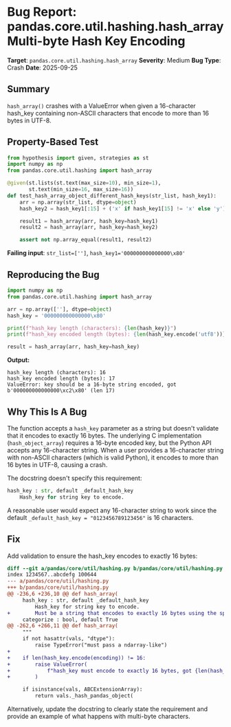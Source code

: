 # Bug Report: pandas.core.util.hashing.hash_array Multi-byte Hash Key Encoding

**Target**: `pandas.core.util.hashing.hash_array`
**Severity**: Medium
**Bug Type**: Crash
**Date**: 2025-09-25

## Summary

`hash_array()` crashes with a ValueError when given a 16-character hash_key containing non-ASCII characters that encode to more than 16 bytes in UTF-8.

## Property-Based Test

```python
from hypothesis import given, strategies as st
import numpy as np
from pandas.core.util.hashing import hash_array

@given(st.lists(st.text(max_size=10), min_size=1),
       st.text(min_size=16, max_size=16))
def test_hash_array_object_different_hash_keys(str_list, hash_key1):
    arr = np.array(str_list, dtype=object)
    hash_key2 = hash_key1[:15] + ('x' if hash_key1[15] != 'x' else 'y')

    result1 = hash_array(arr, hash_key=hash_key1)
    result2 = hash_array(arr, hash_key=hash_key2)

    assert not np.array_equal(result1, result2)
```

**Failing input**: `str_list=['']`, `hash_key1='000000000000000\x80'`

## Reproducing the Bug

```python
import numpy as np
from pandas.core.util.hashing import hash_array

arr = np.array([''], dtype=object)
hash_key = '000000000000000\x80'

print(f"hash_key length (characters): {len(hash_key)}")
print(f"hash_key encoded length (bytes): {len(hash_key.encode('utf8'))}")

result = hash_array(arr, hash_key=hash_key)
```

**Output:**
```
hash_key length (characters): 16
hash_key encoded length (bytes): 17
ValueError: key should be a 16-byte string encoded, got b'000000000000000\xc2\x80' (len 17)
```

## Why This Is A Bug

The function accepts a `hash_key` parameter as a string but doesn't validate that it encodes to exactly 16 bytes. The underlying C implementation (`hash_object_array`) requires a 16-byte encoded key, but the Python API accepts any 16-character string. When a user provides a 16-character string with non-ASCII characters (which is valid Python), it encodes to more than 16 bytes in UTF-8, causing a crash.

The docstring doesn't specify this requirement:
```python
hash_key : str, default _default_hash_key
    Hash_key for string key to encode.
```

A reasonable user would expect any 16-character string to work since the default `_default_hash_key = "0123456789123456"` is 16 characters.

## Fix

Add validation to ensure the hash_key encodes to exactly 16 bytes:

```diff
diff --git a/pandas/core/util/hashing.py b/pandas/core/util/hashing.py
index 1234567..abcdefg 100644
--- a/pandas/core/util/hashing.py
+++ b/pandas/core/util/hashing.py
@@ -236,6 +236,10 @@ def hash_array(
     hash_key : str, default _default_hash_key
         Hash_key for string key to encode.
+        Must be a string that encodes to exactly 16 bytes using the specified encoding.
     categorize : bool, default True
@@ -262,6 +266,11 @@ def hash_array(
     """
     if not hasattr(vals, "dtype"):
         raise TypeError("must pass a ndarray-like")
+
+    if len(hash_key.encode(encoding)) != 16:
+        raise ValueError(
+            f"hash_key must encode to exactly 16 bytes, got {len(hash_key.encode(encoding))} bytes"
+        )

     if isinstance(vals, ABCExtensionArray):
         return vals._hash_pandas_object(
```

Alternatively, update the docstring to clearly state the requirement and provide an example of what happens with multi-byte characters.